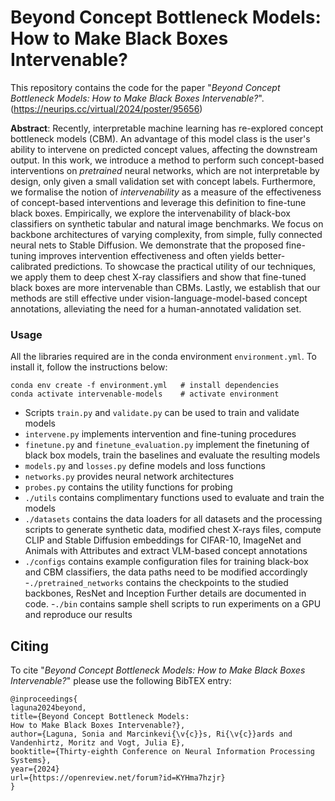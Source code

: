 # Beyond Concept Bottleneck Models: How to Make Black Boxes Intervenable?

This repository contains the code for the paper "*Beyond Concept Bottleneck Models: 
How to Make Black Boxes Intervenable?*". (https://neurips.cc/virtual/2024/poster/95656)

**Abstract**: Recently, interpretable machine learning has re-explored concept bottleneck models (CBM). An advantage of this model class is the user's ability to intervene on predicted concept values, affecting the downstream output. In this work, we introduce a method to perform such concept-based interventions on *pretrained* neural networks, which are not interpretable by design, only given a small validation set with concept labels. Furthermore, we formalise the notion of *intervenability* as a measure of the effectiveness of concept-based interventions and leverage this definition to fine-tune black boxes. Empirically, we explore the intervenability of black-box classifiers on synthetic tabular and natural image benchmarks. We focus on backbone architectures of varying complexity, from simple, fully connected neural nets to Stable Diffusion. We demonstrate that the proposed fine-tuning improves intervention effectiveness and often yields better-calibrated predictions. To showcase the practical utility of our techniques, we apply them to deep chest X-ray classifiers and show that fine-tuned black boxes are more intervenable than CBMs. Lastly, we establish that our methods are still effective under vision-language-model-based concept annotations, alleviating the need for a human-annotated validation set.

### Usage 

All the libraries required are in the conda environment `environment.yml`. 
To install it, follow the instructions below:
```
conda env create -f environment.yml   # install dependencies
conda activate intervenable-models    # activate environment
```

- Scripts `train.py` and `validate.py` can be used to train and validate models
- `intervene.py` implements intervention and fine-tuning procedures
- `finetune.py` and `finetune_evaluation.py` implement the finetuning of black box models, train the baselines and evaluate the resulting models
- `models.py` and `losses.py` define models and loss functions
- `networks.py` provides neural network architectures
- `probes.py` contains the utility functions for probing
- `./utils` contains complimentary functions used to evaluate and train the models
- `./datasets` contains the data loaders for all datasets and the processing scripts to generate synthetic data, modified chest X-rays files, compute CLIP and Stable Diffusion embeddings for CIFAR-10, ImageNet and Animals with Attributes and extract VLM-based concept annotations
- `./configs` contains example configuration files for training black-box and CBM classifiers, the data paths need to be modified accordingly
-`./pretrained_networks` contains the checkpoints to the studied backbones, ResNet and Inception
Further details are documented in code. 
-`./bin` contains sample shell scripts to run experiments on a GPU and reproduce our results

## Citing

To cite "*Beyond Concept Bottleneck Models: 
How to Make Black Boxes Intervenable?*" please use the following BibTEX entry:

```
@inproceedings{
laguna2024beyond,
title={Beyond Concept Bottleneck Models: 
How to Make Black Boxes Intervenable?},
author={Laguna, Sonia and Marcinkevi{\v{c}}s, Ri{\v{c}}ards and Vandenhirtz, Moritz and Vogt, Julia E},
booktitle={Thirty-eighth Conference on Neural Information Processing Systems},
year={2024}
url={https://openreview.net/forum?id=KYHma7hzjr}
}
```
